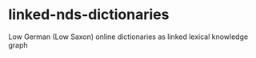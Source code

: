# linked-nds-dictionaries
Low German (Low Saxon) online dictionaries as linked lexical knowledge graph
